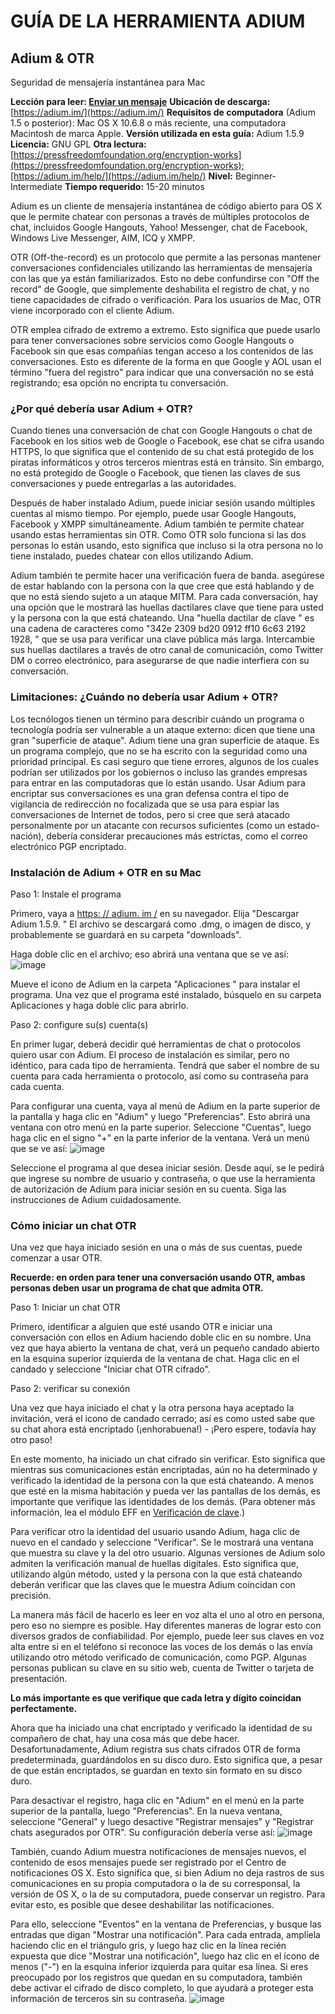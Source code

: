 [Title]: # ()
[Difficulty]: # (Principiante)
[Order]: # (0)

# GUÍA DE LA HERRAMIENTA ADIUM

## Adium & OTR 
Seguridad de mensajería instantánea para Mac 

**Lección para leer: [Enviar un mensaje](umbrella://lesson/sending-a-message)** 
**Ubicación de descarga:** [https://adium.im/](https://adium.im/) 
**Requisitos de computadora** (Adium 1.5 o posterior): Mac OS X 10.6.8 o más reciente, una computadora Macintosh de marca Apple. 
**Versión utilizada en esta guía:** Adium 1.5.9 
**Licencia:** GNU GPL 
**Otra lectura:** [https://pressfreedomfoundation.org/encryption-works](https://pressfreedomfoundation.org/encryption-works);[https://adium.im/help/](https://adium.im/help/) 
**Nivel:** Beginner-Intermediate 
**Tiempo requerido:** 15-20 minutos 

Adium es un cliente de mensajería instantánea de código abierto para OS X que le permite chatear con personas a través de múltiples protocolos de chat, incluidos Google Hangouts, Yahoo! Messenger, chat de Facebook, Windows Live Messenger, AIM, ICQ y XMPP. 

OTR (Off-the-record) es un protocolo que permite a las personas mantener conversaciones confidenciales utilizando las herramientas de mensajería con las que ya están familiarizados. Esto no debe confundirse con "Off the record" de Google, que simplemente deshabilita el registro de chat, y no tiene capacidades de cifrado o verificación. Para los usuarios de Mac, OTR viene incorporado con el cliente Adium. 

OTR emplea cifrado de extremo a extremo. Esto significa que puede usarlo para tener conversaciones sobre servicios como Google Hangouts o Facebook sin que esas compañías tengan acceso a los contenidos de las conversaciones. Esto es diferente de la forma en que Google y AOL usan el término "fuera del registro" para indicar que una conversación no se está registrando; esa opción no encripta tu conversación. 

### ¿Por qué debería usar Adium + OTR? 

Cuando tienes una conversación de chat con Google Hangouts o chat de Facebook en los sitios web de Google o Facebook, ese chat se cifra usando HTTPS, lo que significa que el contenido de su chat está protegido de los piratas informáticos y otros terceros mientras está en tránsito. Sin embargo, no está protegido de Google o Facebook, que tienen las claves de sus conversaciones y puede entregarlas a las autoridades. 

Después de haber instalado Adium, puede iniciar sesión usando múltiples cuentas al mismo tiempo. Por ejemplo, puede usar Google Hangouts, Facebook y XMPP simultáneamente. Adium también te permite chatear usando estas herramientas sin OTR. Como OTR solo funciona si las dos personas lo están usando, esto significa que incluso si la otra persona no lo tiene instalado, puedes chatear con ellos utilizando Adium. 

Adium también te permite hacer una verificación fuera de banda. asegúrese de estar hablando con la persona con la que cree que está hablando y de que no está siendo sujeto a un ataque MITM. Para cada conversación, hay una opción que le mostrará las huellas dactilares clave que tiene para usted y la persona con la que está chateando. Una "huella dactilar de clave " es una cadena de caracteres como "342e 2309 bd20 0912 ff10 6c63 2192 1928, " que se usa para verificar una clave pública más larga. Intercambie sus huellas dactilares a través de otro canal de comunicación, como Twitter DM o correo electrónico, para asegurarse de que nadie interfiera con su conversación. 

### Limitaciones: ¿Cuándo no debería usar Adium + OTR? 

Los tecnólogos tienen un término para describir cuándo un programa o tecnología podría ser vulnerable a un ataque externo: dicen que tiene una gran "superficie de ataque". Adium tiene una gran superficie de ataque. Es un programa complejo, que no se ha escrito con la seguridad como una prioridad principal. Es casi seguro que tiene errores, algunos de los cuales podrían ser utilizados por los gobiernos o incluso las grandes empresas para entrar en las computadoras que lo están usando. Usar Adium para encriptar sus conversaciones es una gran defensa contra el tipo de vigilancia de redirección no focalizada que se usa para espiar las conversaciones de Internet de todos, pero si cree que será atacado personalmente por un atacante con recursos suficientes (como un estado-nación), debería considerar precauciones más estrictas, como el correo electrónico PGP encriptado. 

### Instalación de Adium + OTR en su Mac 

Paso 1: Instale el programa 

Primero, vaya a [https: // adium. im /](https://adium.im/) en su navegador. Elija "Descargar Adium 1.5.9. " El archivo se descargará como .dmg, o imagen de disco, y probablemente se guardará en su carpeta "downloads". 

Haga doble clic en el archivo; eso abrirá una ventana que se ve así: 
![image](tool_adium1.png) 

Mueve el icono de Adium en la carpeta "Aplicaciones " para instalar el programa. Una vez que el programa esté instalado, búsquelo en su carpeta Aplicaciones y haga doble clic para abrirlo. 

Paso 2: configure su(s) cuenta(s) 

En primer lugar, deberá decidir qué herramientas de chat o protocolos quiero usar con Adium. El proceso de instalación es similar, pero no idéntico, para cada tipo de herramienta. Tendrá que saber el nombre de su cuenta para cada herramienta o protocolo, así como su contraseña para cada cuenta. 

Para configurar una cuenta, vaya al menú de Adium en la parte superior de la pantalla y haga clic en "Adium" y luego "Preferencias". Esto abrirá una ventana con otro menú en la parte superior. Seleccione "Cuentas", luego haga clic en el signo "+" en la parte inferior de la ventana. Verá un menú que se ve así: 
![image](tool_adium2.png) 

Seleccione el programa al que desea iniciar sesión. Desde aquí, se le pedirá que ingrese su nombre de usuario y contraseña, o que use la herramienta de autorización de Adium para iniciar sesión en su cuenta. Siga las instrucciones de Adium cuidadosamente. 

### Cómo iniciar un chat OTR 

Una vez que haya iniciado sesión en una o más de sus cuentas, puede comenzar a usar OTR. 

**Recuerde: en orden para tener una conversación usando OTR, ambas personas deben usar un programa de chat que admita OTR.** 

Paso 1: Iniciar un chat OTR 

Primero, identificar a alguien que esté usando OTR e iniciar una conversación con ellos en Adium haciendo doble clic en su nombre. Una vez que haya abierto la ventana de chat, verá un pequeño candado abierto en la esquina superior izquierda de la ventana de chat. Haga clic en el candado y seleccione "Iniciar chat OTR cifrado".

Paso 2: verificar su conexión 

Una vez que haya iniciado el chat y la otra persona haya aceptado la invitación, verá el icono de candado cerrado; así es como usted sabe que su chat ahora está encriptado (¡enhorabuena!) - ¡Pero espere, todavía hay otro paso! 

En este momento, ha iniciado un chat cifrado sin verificar. Esto significa que mientras sus comunicaciones están encriptadas, aún no ha determinado y verificado la identidad de la persona con la que está chateando. A menos que esté en la misma habitación y pueda ver las pantallas de los demás, es importante que verifique las identidades de los demás. (Para obtener más información, lea el módulo EFF en [Verificación de clave](https://ssd.eff.org/en/module/key-verification#overlay=en/node/37/).) 

Para verificar otro la identidad del usuario usando Adium, haga clic de nuevo en el candado y seleccione "Verificar". Se le mostrará una ventana que muestra su clave y la del otro usuario. Algunas versiones de Adium solo admiten la verificación manual de huellas digitales. Esto significa que, utilizando algún método, usted y la persona con la que está chateando deberán verificar que las claves que le muestra Adium coincidan con precisión. 

La manera más fácil de hacerlo es leer en voz alta el uno al otro en persona, pero eso no siempre es posible. Hay diferentes maneras de lograr esto con diversos grados de confiabilidad. Por ejemplo, puede leer sus claves en voz alta entre sí en el teléfono si reconoce las voces de los demás o las envía utilizando otro método verificado de comunicación, como PGP. Algunas personas publican su clave en su sitio web, cuenta de Twitter o tarjeta de presentación. 

**Lo más importante es que verifique que cada letra y dígito coincidan perfectamente.** 

Ahora que ha iniciado una chat encriptado y verificado la identidad de su compañero de chat, hay una cosa más que debe hacer. Desafortunadamente, Adium registra sus chats cifrados OTR de forma predeterminada, guardándolos en su disco duro. Esto significa que, a pesar de que están encriptados, se guardan en texto sin formato en su disco duro. 

Para desactivar el registro, haga clic en "Adium" en el menú en la parte superior de la pantalla, luego "Preferencias". En la nueva ventana, seleccione "General" y luego desactive "Registrar mensajes" y "Registrar chats asegurados por OTR". Su configuración debería verse así: 
![image](tool_adium3.png) 

También, cuando Adium muestra notificaciones de mensajes nuevos, el contenido de esos mensajes puede ser registrado por el Centro de notificaciones OS X. Esto significa que, si bien Adium no deja rastros de sus comunicaciones en su propia computadora o la de su corresponsal, la versión de OS X, o la de su computadora, puede conservar un registro. Para evitar esto, es posible que desee deshabilitar las notificaciones. 

Para ello, seleccione "Eventos" en la ventana de Preferencias, y busque las entradas que digan "Mostrar una notificación". Para cada entrada, amplíela haciendo clic en el triángulo gris, y luego haz clic en la línea recién expuesta que dice "Mostrar una notificación", luego haz clic en el ícono de menos ("-") en la esquina inferior izquierda para quitar esa línea. Si eres preocupado por los registros que quedan en su computadora, también debe activar el cifrado de disco completo, lo que ayudará a proteger esta información de terceros sin su contraseña. 
![image](tool_adium4.png)